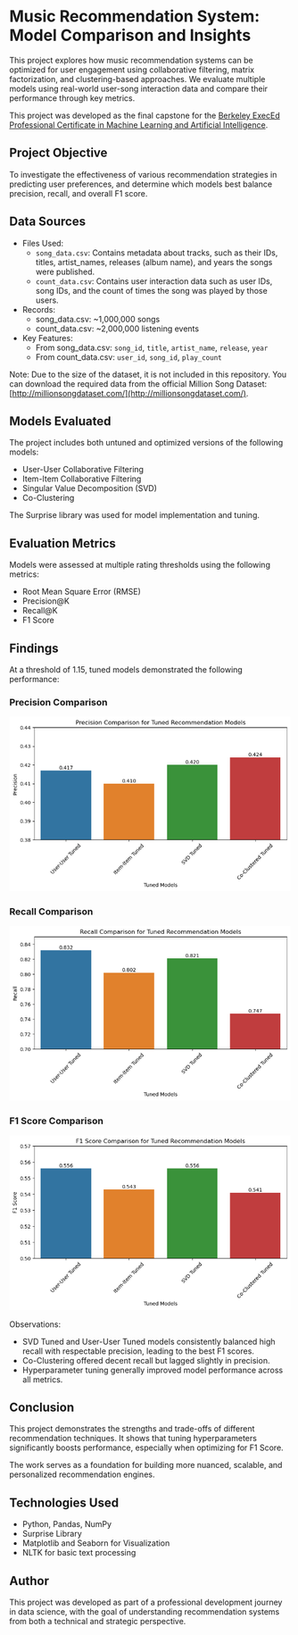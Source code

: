 # Music Recommendation System: Model Comparison and Insights

This project explores how music recommendation systems can be optimized for user engagement using collaborative filtering, matrix factorization, and clustering-based approaches. We evaluate multiple models using real-world user-song interaction data and compare their performance through key metrics.

This project was developed as the final capstone for the [Berkeley ExecEd Professional Certificate in Machine Learning and Artificial Intelligence](https://em-executive.berkeley.edu/professional-certificate-machine-learning-artificial-intelligence).

## Project Objective

To investigate the effectiveness of various recommendation strategies in predicting user preferences, and determine which models best balance precision, recall, and overall F1 score.

## Data Sources

- Files Used:
  - `song_data.csv`: Contains metadata about tracks, such as their IDs, titles, artist_names, releases (album name), and years the songs were published.
  - `count_data.csv`: Contains user interaction data such as user IDs, song IDs, and the count of times the song was played by those users.
- Records:
  - song_data.csv: ~1,000,000 songs
  - count_data.csv: ~2,000,000 listening events
- Key Features:
  - From song_data.csv: `song_id`, `title`, `artist_name`, `release`, `year`
  - From count_data.csv: `user_id`, `song_id`, `play_count`

Note: Due to the size of the dataset, it is not included in this repository. You can download the required data from the official Million Song Dataset: [http://millionsongdataset.com/](http://millionsongdataset.com/).

## Models Evaluated

The project includes both untuned and optimized versions of the following models:

- User-User Collaborative Filtering
- Item-Item Collaborative Filtering
- Singular Value Decomposition (SVD)
- Co-Clustering

The Surprise library was used for model implementation and tuning.

## Evaluation Metrics

Models were assessed at multiple rating thresholds using the following metrics:

- Root Mean Square Error (RMSE)
- Precision@K
- Recall@K
- F1 Score

## Findings

At a threshold of 1.15, tuned models demonstrated the following performance:

### Precision Comparison

![Precision Plot](precision_plot.png)

### Recall Comparison

![Recall Plot](recall_plot.png)

### F1 Score Comparison

![F1 Score Plot](f1_score_plot.png)

Observations:

- SVD Tuned and User-User Tuned models consistently balanced high recall with respectable precision, leading to the best F1 scores.
- Co-Clustering offered decent recall but lagged slightly in precision.
- Hyperparameter tuning generally improved model performance across all metrics.

## Conclusion

This project demonstrates the strengths and trade-offs of different recommendation techniques. It shows that tuning hyperparameters significantly boosts performance, especially when optimizing for F1 Score.

The work serves as a foundation for building more nuanced, scalable, and personalized recommendation engines.

## Technologies Used

- Python, Pandas, NumPy
- Surprise Library
- Matplotlib and Seaborn for Visualization
- NLTK for basic text processing

## Author

This project was developed as part of a professional development journey in data science, with the goal of understanding recommendation systems from both a technical and strategic perspective.
